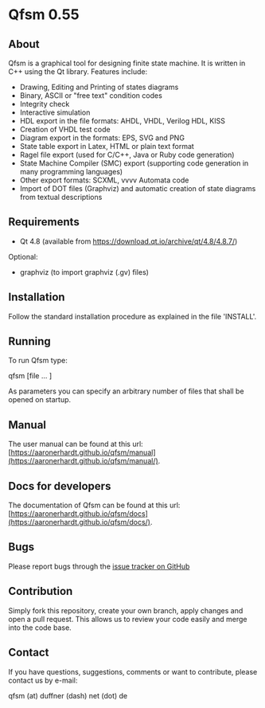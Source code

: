 Qfsm 0.55
=========

About
-----
Qfsm is a graphical tool for designing finite state machine.
It is written in C++ using the Qt library.
Features include:

- Drawing, Editing and Printing of states diagrams
- Binary, ASCII or "free text" condition codes
- Integrity check
- Interactive simulation
- HDL export in the file formats: AHDL, VHDL, Verilog HDL, KISS
- Creation of VHDL test code
- Diagram export in the formats: EPS, SVG and PNG
- State table export in Latex, HTML or plain text format
- Ragel file export (used for C/C++, Java or Ruby code generation)
- State Machine Compiler (SMC) export (supporting code generation in many programming languages)
- Other export formats: SCXML, vvvv Automata code
- Import of DOT files (Graphviz) and automatic creation of state diagrams from textual descriptions


Requirements
------------
- Qt 4.8 (available from https://download.qt.io/archive/qt/4.8/4.8.7/)

Optional:
- graphviz  (to import graphviz (.gv) files)


Installation
------------
Follow the standard installation procedure as explained in the file 'INSTALL'.


Running
-------
To run Qfsm type:

qfsm [file ... ]

As parameters you can specify an arbitrary number of files that
shall be opened on startup.


Manual
------
The user manual can be found at this url: [https://aaronerhardt.github.io/qfsm/manual](https://aaronerhardt.github.io/qfsm/manual/).


Docs for developers
------
The documentation of Qfsm can be found at this url: [https://aaronerhardt.github.io/qfsm/docs](https://aaronerhardt.github.io/qfsm/docs/).


Bugs
----
Please report bugs through the [issue tracker on GitHub](https://github.com/AaronErhardt/qfsm)


Contribution
-------
Simply fork this repository, create your own branch, apply changes and open a pull request. This allows us to review your code easily and merge into the code base.

Contact
-------
If you have questions, suggestions, comments or want to contribute,
please contact us by e-mail:

qfsm (at) duffner (dash) net (dot) de

